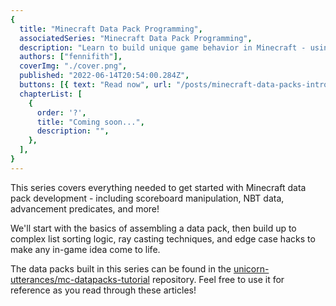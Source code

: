 ```yaml
---
{
  title: "Minecraft Data Pack Programming",
  associatedSeries: "Minecraft Data Pack Programming",
  description: "Learn to build unique game behavior in Minecraft - using functions, entity selectors, NBT data, and more!",
  authors: ["fennifith"],
  coverImg: "./cover.png",
  published: "2022-06-14T20:54:00.284Z",
  buttons: [{ text: "Read now", url: "/posts/minecraft-data-packs-introduction" }],
  chapterList: [
    {
      order: '?',
      title: "Coming soon...",
      description: "",
    },
  ],
}
---
```


This series covers everything needed to get started with Minecraft data pack development - including scoreboard manipulation, NBT data, advancement predicates, and more!

We'll start with the basics of assembling a data pack, then build up to complex list sorting logic, ray casting techniques, and edge case hacks to make any in-game idea come to life.

The data packs built in this series can be found in the [unicorn-utterances/mc-datapacks-tutorial](https://github.com/unicorn-utterances/mc-datapacks-tutorial) repository. Feel free to use it for reference as you read through these articles!
